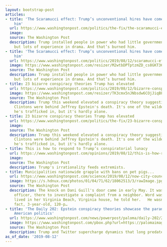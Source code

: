 ```yaml
---
layout: bootstrap-post
articles:
- title: 'The Scaramucci effect: Trump’s unconventional hires have come back to bite
    him'
  url: https://www.washingtonpost.com/politics/the-fix/the-scaramucci-effect-trumps-unconventional-hires-have-come-back-to-bite-him/2019/08/12/4e2fb95c-f764-42c8-b9bc-67286136c882_story.html
  image: 
  source: The Washington Post
  description: Trump installed people in power who had little government experience
    but lots of experience in drama. And that’s burned him.
- title: 'The Scaramucci effect: Trump’s unconventional hires have come back to bite
    him'
  url: https://www.washingtonpost.com/politics/2019/08/12/scaramucci-effect-trumps-unconventional-hires-have-come-back-bite-him/
  image: https://www.washingtonpost.com/resizer/M2wtbDPTptzmZD_cs8GKT36dzmM=/1484x0/arc-anglerfish-washpost-prod-washpost.s3.amazonaws.com/public/KXEMCGTRKEI6PDAXKM6FFMXQCQ.jpg
  source: The Washington Post
  description: Trump installed people in power who had little government experience
    but lots of experience in drama. And that’s burned him.
- title: 23 bizarre conspiracy theories Trump has elevated
  url: https://www.washingtonpost.com/politics/2019/08/12/bizarre-conspiracy-theories-trump-has-elevated/
  image: https://www.washingtonpost.com/resizer/TK3cmx5nJNbsdw6COjJiqBFebvM=/1484x0/arc-anglerfish-washpost-prod-washpost.s3.amazonaws.com/public/ATK2LIVIWMI6TBZTJDEHENPTSY.jpg
  source: The Washington Post
  description: Trump this weekend elevated a conspiracy theory suggesting that the
    Clintons were behind Jeffrey Epstein's death. It's one of the wildest theories
    he's trafficked in, but it's hardly alone.
- title: 23 bizarre conspiracy theories Trump has elevated
  url: https://www.washingtonpost.com/politics/the-fix/23-bizarre-conspiracy-theories-trump-has-elevated/2019/08/12/5890e7e9-c7d2-4fd0-9092-0b5c40ad5d9e_story.html
  image: 
  source: The Washington Post
  description: Trump this weekend elevated a conspiracy theory suggesting that the
    Clintons were behind Jeffrey Epstein's death. It's one of the wildest theories
    he's trafficked in, but it's hardly alone.
- title: This is how to respond to Trump’s conspiratorial lunacy
  url: https://www.washingtonpost.com/opinions/2019/08/12/this-is-how-respond-trumps-conspiratorial-lunacy/
  image: 
  source: The Washington Post
  description: Trump's irrationality feeds extremists.
- title: Municipalities nationwide grapple with bans on pet pigs...
  url: https://www.washingtonpost.com/science/2019/08/12/now-city-council-agendas-nationwide-pet-pigs/
  image: https://s.hdnux.com/photos/01/04/71/62/18062513/3/rawImage.jpg
  source: The Washington Post
  description: The knock on Dani Guill's door came in early May. It was a zoning compliance
    officer, there to investigate a complaint from a neighbor. Word was that a pig
    lived in her Virginia Beach, Virginia house, he told her.   He wasn't wrong. In
    fact, 3-year-old, 120-p…
- title: 'The Daily 202: Epstein conspiracy theories showcase the paranoid style in
    American politics'
  url: https://www.washingtonpost.com/news/powerpost/paloma/daily-202/2019/08/12/daily-202-epstein-conspiracy-theories-showcase-the-paranoid-style-in-american-politics/5d50de4a602ff1306728b13d/
  image: https://www.washingtonpost.com/pbox.php?url=https://palomaimages.washingtonpost.com/pr2/f2cbde4a157ef2cd6556e8c3f9e0f347-4190-2355-70-8-YV645ZVTWMI6TLGIDWCHXLGKOM.jpg&w=1484&op=resize&opt=1&filter=antialias&t=20170517
  source: The Washington Post
  description: Trump and Twitter supercharge dynamics that long predate them.
as_of_date: '2019-08-12'
---
```


